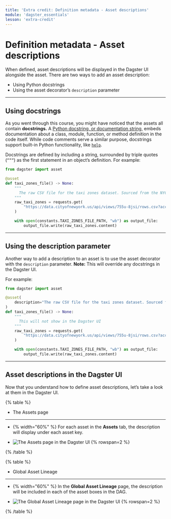 ```yaml
---
title: 'Extra credit: Definition metadata - Asset descriptions'
module: 'dagster_essentials'
lesson: 'extra-credit'
---
```


# Definition metadata - Asset descriptions

When defined, asset descriptions will be displayed in the Dagster UI alongside the asset. There are two ways to add an asset description:

- Using Python docstrings
- Using the asset decorator’s `description` parameter

---

## Using docstrings

As you went through this course, you might have noticed that the assets all contain **docstrings.** A [Python docstring, or documentation string](https://www.datacamp.com/tutorial/docstrings-python), embeds documentation about a class, module, function, or method definition in the code itself. While code comments serve a similar purpose, docstrings support built-in Python functionality, like [`help`](https://docs.python.org/3/library/functions.html#help).

Docstrings are defined by including a string, surrounded by triple quotes (`”””`) as the first statement in an object’s definition. For example:

```python
from dagster import asset

@asset
def taxi_zones_file() -> None:
    """
      The raw CSV file for the taxi zones dataset. Sourced from the NYC Open Data portal.
    """
    raw_taxi_zones = requests.get(
        "https://data.cityofnewyork.us/api/views/755u-8jsi/rows.csv?accessType=DOWNLOAD"
    )

    with open(constants.TAXI_ZONES_FILE_PATH, "wb") as output_file:
        output_file.write(raw_taxi_zones.content)
```

---

## Using the description parameter

Another way to add a description to an asset is to use the asset decorator with the `description` parameter. **Note:** This will override any docstrings in the Dagster UI.

For example:

```python
from dagster import asset

@asset(
    description="The raw CSV file for the taxi zones dataset. Sourced from the NYC Open Data portal."
)
def taxi_zones_file() -> None:
    """
      This will not show in the Dagster UI
    """
    raw_taxi_zones = requests.get(
        "https://data.cityofnewyork.us/api/views/755u-8jsi/rows.csv?accessType=DOWNLOAD"
    )

    with open(constants.TAXI_ZONES_FILE_PATH, "wb") as output_file:
        output_file.write(raw_taxi_zones.content)
```

---

## Asset descriptions in the Dagster UI

Now that you understand how to define asset descriptions, let’s take a look at them in the Dagster UI.

{% table %}

- The Assets page

---

- {% width="60%" %}
  For each asset in the **Assets** tab, the description will display under each asset key.

- ![The Assets page in the Dagster UI](/images/dagster-essentials/extra-credit/ui-assets-page.png) {% rowspan=2 %}

{% /table %}

{% table %}

- Global Asset Lineage

---

- {% width="60%" %}
  In the **Global Asset Lineage** page, the description will be included in each of the asset boxes in the DAG.

- ![The Global Asset Lineage page in the Dagster UI](/images/dagster-essentials/extra-credit/ui-global-asset-lineage.png) {% rowspan=2 %}

{% /table %}
